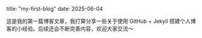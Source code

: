 
title: "my-first-blog"
date: 2025-06-04

这是我的第一篇博客文章，我打算分享一些关于使用 GitHub + Jekyll 搭建个人博客的小经验。后续还会不断完善内容，欢迎大家交流～
